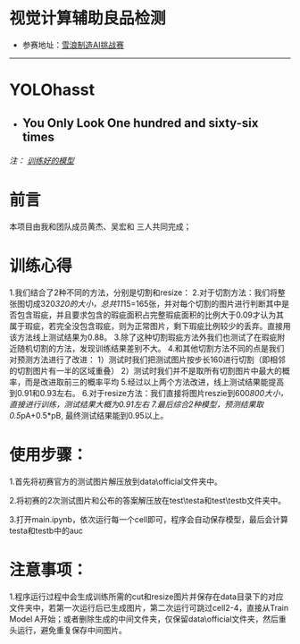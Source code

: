 # 视觉计算辅助良品检测

- 参赛地址：[雪浪制造AI挑战赛](https://tianchi.aliyun.com/competition/introduction.htm?spm=a2c22.11695015.1131732.1.4ea25275NNvZuf&raceId=231666) 


----------

# YOLOhasst


  - ##  You Only Look One hundred and sixty-six times



 ###### 注： [训练好的模型]()


# 前言
本项目由我和团队成员黄杰、吴宏和 三人共同完成；




# 训练心得
1.我们结合了2种不同的方法，分别是切割和resize：
2.对于切割方法：我们将整张图切成320*320的大小，总共11*15=165张，并对每个切割的图片进行判断其中是否包含瑕疵，并且要求包含的瑕疵面积占完整瑕疵面积的比例大于0.09才认为其属于瑕疵，若完全没包含瑕疵，则为正常图片，剩下瑕疵比例较少的丢弃。直接用该方法线上测试结果为0.88。
3.除了这种切割瑕疵方法外我们也测试了在瑕疵附近随机切割的方法，发现训练结果差别不大。
4.和其他切割方法不同的点是我们对预测方法进行了改进：
    1）测试时我们把测试图片按步长160进行切割（即相邻的切割图片有一半的区域重叠）
    2）测试时我们并不是取所有切割图片中最大的概率，而是改进取前三的概率平均
5.经过以上两个方法改进，线上测试结果能提高到0.91和0.93左右。
6.对于resize方法：我们直接将图片reszie到600*800大小，直接进行训练，测试结果大概为0.91左右
7.最后综合2种模型，预测结果取0.5*pA+0.5*pB, 最终测试结果能到0.95以上。



# 使用步骤：

1.首先将初赛官方的测试图片解压放到data\official文件夹中。

2.将初赛的2次测试图片和公布的答案解压放在test\testa和test\testb文件夹中。

3.打开main.ipynb，依次运行每一个cell即可，程序会自动保存模型，最后会计算testa和testb中的auc


# 注意事项：

1.程序运行过程中会生成训练所需的cut和resize图片并保存在data目录下的对应文件夹中，若第一次运行后已生成图片，第二次运行可跳过cell2-4，直接从Train Model A开始；或者删除生成的中间文件夹，仅保留data\official文件夹，然后重头运行，避免重复保存中间图片。

